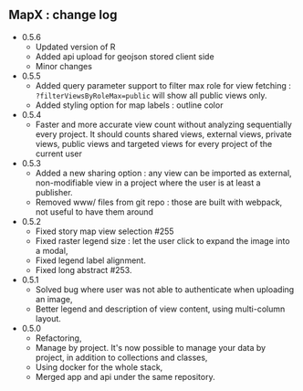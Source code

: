 ## MapX : change log

- 0.5.6 
   - Updated version of R
   - Added api upload for geojson stored client side
   - Minor changes
- 0.5.5
   - Added query parameter support to filter max role for view fetching : `?filterViewsByRoleMax=public` will show all public views only.
   - Added styling option for map labels :  outline color
- 0.5.4
  - Faster and more accurate view count without analyzing sequentially every project. It should counts shared views, external views, private views, public views and targeted views for every project of the current user
- 0.5.3
  - Added a new sharing option : any view can be imported as external, non-modifiable view in a project where the user is at least a publisher.
  - Removed www/ files from git repo : those are built with webpack, not useful to have them around 
- 0.5.2
  - Fixed story map view selection #255
  - Fixed raster legend size : let the user click to expand the image into a modal,
  - Fixed legend label alignment.
  - Fixed long abstract #253.
- 0.5.1 
  - Solved bug where user was not able to authenticate when uploading an image,
  - Better legend and description of view content, using multi-column layout.
- 0.5.0 
  - Refactoring,
  - Manage by project. It's now possible to manage your data by project, in addition to collections and classes, 
  - Using docker for the whole stack,
  - Merged app and api under the same repository.
